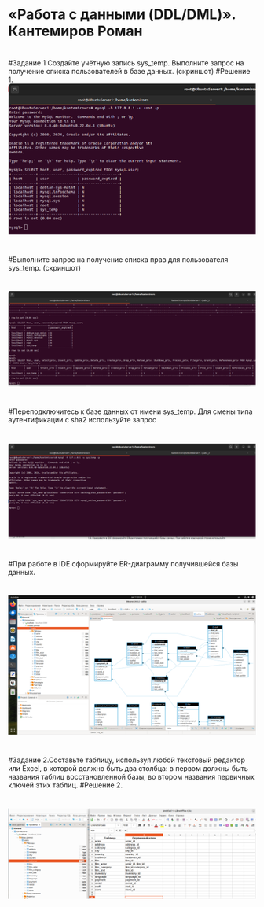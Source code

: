 # «Работа с данными (DDL/DML)». Кантемиров Роман
#
#Задание 1 Создайте учётную запись sys_temp. Выполните запрос на получение списка пользователей в базе данных. (скриншот)
#Решение 1.
![z11.png](https://github.com/kantemirovrs/database2/blob/main/img/z11.png)
#
#Выполните запрос на получение списка прав для пользователя sys_temp. (скриншот)
#
![z12.png](https://github.com/kantemirovrs/database2/blob/main/img/z12.png)
#
#Переподключитесь к базе данных от имени sys_temp. Для смены типа аутентификации с sha2 используйте запрос
#
![z13.png](https://github.com/kantemirovrs/database2/blob/main/img/z13.png)
#
#При работе в IDE сформируйте ER-диаграмму получившейся базы данных.
#
![z41.png](https://github.com/kantemirovrs/database2/blob/main/img/z41.png)
#
#Задание 2.Составьте таблицу, используя любой текстовый редактор или Excel, в которой должно быть два столбца: в первом должны быть названия таблиц восстановленной базы, во втором названия первичных ключей этих таблиц.
#Решение 2.
#
![z21.png](https://github.com/kantemirovrs/database2/blob/main/img/z21.png)


